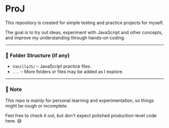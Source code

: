 # ProJ

This repository is created for simple testing and practice projects for myself.

The goal is to try out ideas, experiment with JavaScript and other concepts, and improve my understanding through hands-on coding.

---

### 📁 Folder Structure (if any)

- `VanillaJS/` – JavaScript practice files.
- `...` – More folders or files may be added as I explore.

---

### 🚀 Note

This repo is mainly for personal learning and experimentation, so things might be rough or incomplete.

Feel free to check it out, but don't expect polished production-level code here. 😄
